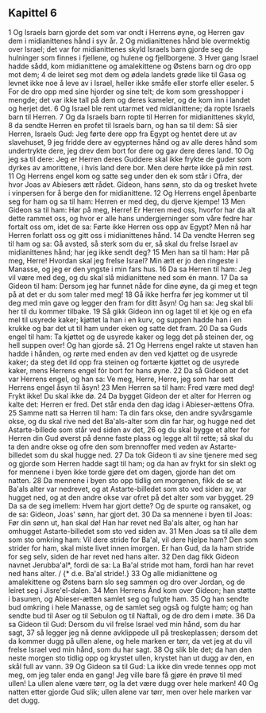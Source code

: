 ## Kapittel 6

1 Og Israels barn gjorde det som var ondt i Herrens øyne, og Herren gav dem i midianittenes hånd i syv år.
2 Og midianittenes hånd ble overmektig over Israel; det var for midianittenes skyld Israels barn gjorde seg de hulninger som finnes i fjellene, og hulene og fjellborgene.
3 Hver gang Israel hadde sådd, kom midianittene og amalekittene og Østens barn og dro opp mot dem;
4 de leiret seg mot dem og ødela landets grøde like til Gasa og levnet ikke noe å leve av i Israel, heller ikke småfe eller storfe eller eseler.
5 For de dro opp med sine hjorder og sine telt; de kom som gresshopper i mengde; det var ikke tall på dem og deres kameler, og de kom inn i landet og herjet det.
6 Og Israel ble rent utarmet ved midianittene; da ropte Israels barn til Herren.
7 Og da Israels barn ropte til Herren for midianittenes skyld,
8 da sendte Herren en profet til Israels barn, og han sa til dem: Så sier Herren, Israels Gud: Jeg førte dere opp fra Egypt og hentet dere ut av slavehuset,
9 jeg fridde dere av egypternes hånd og av alle deres hånd som undertrykte dere, jeg drev dem bort for dere og gav dere deres land.
10 Og jeg sa til dere: Jeg er Herren deres Guddere skal ikke frykte de guder som dyrkes av amorittene, i hvis land dere bor. Men dere hørte ikke på min røst.
11 Og Herrens engel kom og satte seg under den ek som står i Ofra, der hvor Joas av Abiesers ætt rådet. Gideon, hans sønn, sto da og tresket hvete i vinpersen for å berge den for midianittene.
12 Og Herrens engel åpenbarte seg for ham og sa til ham: Herren er med deg, du djerve kjempe!
13 Men Gideon sa til ham: Hør på meg, Herre! Er Herren med oss, hvorfor har da alt dette rammet oss, og hvor er alle hans undergjerninger som våre fedre har fortalt oss om, idet de sa: Førte ikke Herren oss opp av Egypt? Men nå har Herren forlatt oss og gitt oss i midianittenes hånd.
14 Da vendte Herren seg til ham og sa: Gå avsted, så sterk som du er, så skal du frelse Israel av midianittenes hånd; har jeg ikke sendt deg?
15 Men han sa til ham: Hør på meg, Herre! Hvordan skal jeg frelse Israel? Min ætt er jo den ringeste i Manasse, og jeg er den yngste i min fars hus.
16 Da sa Herren til ham: Jeg vil være med deg, og du skal slå midianittene ned som én mann.
17 Da sa Gideon til ham: Dersom jeg har funnet nåde for dine øyne, da gi meg et tegn på at det er du som taler med meg!
18 Gå ikke herfra før jeg kommer ut til deg med min gave og legger den fram for ditt åsyn! Og han sa: Jeg skal bli her til du kommer tilbake.
19 Så gikk Gideon inn og laget til et kje og en efa mel til usyrede kaker; kjøttet la han i en kurv, og suppen hadde han i en krukke og bar det ut til ham under eken og satte det fram.
20 Da sa Guds engel til ham: Ta kjøttet og de usyrede kaker og legg det på steinen der, og hell suppen over! Og han gjorde så.
21 Og Herrens engel rakte ut staven han hadde i hånden, og rørte med enden av den ved kjøttet og de usyrede kaker; da steg det ild opp fra steinen og fortærte kjøttet og de usyrede kaker, mens Herrens engel fór bort for hans øyne.
22 Da så Gideon at det var Herrens engel, og han sa: Ve meg, Herre, Herre, jeg som har sett Herrens engel åsyn til åsyn!
23 Men Herren sa til ham: Fred være med deg! Frykt ikke! Du skal ikke dø.
24 Da bygget Gideon der et alter for Herren og kalte det: Herren er fred. Det står enda den dag idag i Abieser-ættens Ofra.
25 Samme natt sa Herren til ham: Ta din fars okse, den andre syvårsgamle okse, og du skal rive ned det Ba'als-alter som din far har, og hugge ned det Astarte-billede som står ved siden av det,
26 og du skal bygge et alter for Herren din Gud øverst på denne faste plass og legge alt til rette; så skal du ta den andre okse og ofre den som brennoffer med veden av Astarte-billedet som du skal hugge ned.
27 Da tok Gideon ti av sine tjenere med seg og gjorde som Herren hadde sagt til ham; og da han av frykt for sin slekt og for mennene i byen ikke torde gjøre det om dagen, gjorde han det om natten.
28 Da mennene i byen sto opp tidlig om morgenen, fikk de se at Ba'als alter var nedrevet, og at Astarte-billedet som sto ved siden av, var hugget ned, og at den andre okse var ofret på det alter som var bygget.
29 Da sa de seg imellem: Hvem har gjort dette? Og de spurte og ransaket, og de sa: Gideon, Joas' sønn, har gjort det.
30 Da sa mennene i byen til Joas: Før din sønn ut, han skal dø! Han har revet ned Ba'als alter, og han har omhugget Astarte-billedet som sto ved siden av.
31 Men Joas sa til alle dem som sto omkring ham: Vil dere stride for Ba'al, vil dere hjelpe ham? Den som strider for ham, skal miste livet innen imorgen. Er han Gud, da la ham stride for seg selv, siden de har revet ned hans alter.
32 Den dag fikk Gideon navnet Jerubba'al*, fordi de sa: La Ba'al stride mot ham, fordi han har revet ned hans alter. / {* d.e. Ba'al stride!.}
33 Og alle midianittene og amalekittene og Østens barn slo seg sammen og dro over Jordan, og de leiret seg i Jisre'el-dalen.
34 Men Herrens Ånd kom over Gideon; han støtte i basunen, og Abieser-ætten samlet seg og fulgte ham.
35 Og han sendte bud omkring i hele Manasse, og de samlet seg også og fulgte ham; og han sendte bud til Aser og til Sebulon og til Naftali, og de dro dem i møte.
36 Da sa Gideon til Gud: Dersom du vil frelse Israel ved min hånd, som du har sagt,
37 så legger jeg nå denne avklippede ull på treskeplassen; dersom det da kommer dugg på ullen alene, og hele marken er tørr, da vet jeg at du vil frelse Israel ved min hånd, som du har sagt.
38 Og slik ble det; da han den neste morgen sto tidlig opp og krystet ullen, krystet han ut dugg av den, en skål full av vann.
39 Og Gideon sa til Gud: La ikke din vrede tennes opp mot meg, om jeg taler enda en gang! Jeg ville bare få gjøre én prøve til med ullen! La ullen alene være tørr, og la det være dugg over hele marken!
40 Og natten etter gjorde Gud slik; ullen alene var tørr, men over hele marken var det dugg.
